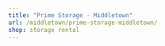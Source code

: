 ```yaml
---
title: "Prime Storage - Middletown"
url: /middletown/prime-storage-middletown/
shop: storage rental
---
```

